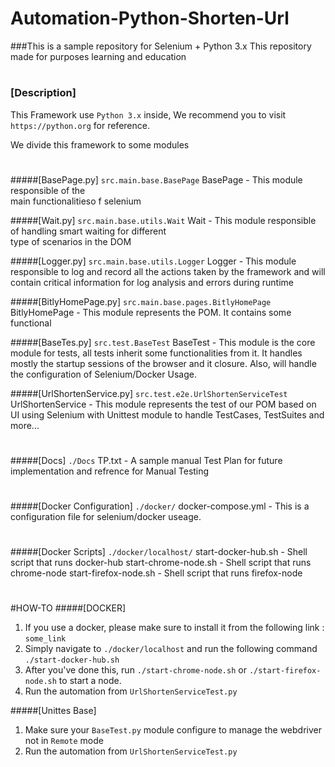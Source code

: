 # Automation-Python-Shorten-Url
###This is a sample repository for Selenium + Python 3.x
This repository made for purposes learning and education

#
### [Description]
This Framework use `Python 3.x` inside,
We recommend you to visit `https://python.org` for reference.

We divide this framework to some modules 
#
#####[BasePage.py] `src.main.base.BasePage`
    BasePage        -   This module responsible of the  
                        main functionalitieso f selenium  

#####[Wait.py] `src.main.base.utils.Wait`
    Wait            -   This module responsible of handling
                        smart waiting for different  
                        type of scenarios in the DOM
                        
#####[Logger.py] `src.main.base.utils.Logger`
    Logger          -   This module responsible to 
                        log and record all the actions 
                        taken by the framework and will
                        contain critical information for
                        log analysis and errors during runtime 
                        
#####[BitlyHomePage.py] `src.main.base.pages.BitlyHomePage`
    BitlyHomePage   -   This module represents the
                        POM. It contains some functional

#####[BaseTes.py] `src.test.BaseTest`
    BaseTest        -   This module is the core module 
                        for tests, all tests inherit some
                        functionalities from it. It handles
                        mostly the startup sessions of the
                        browser and it closure.
                        Also, will handle the configuration of 
                        Selenium/Docker Usage.
                        
#####[UrlShortenService.py] `src.test.e2e.UrlShortenServiceTest`
    UrlShortenService   -   This module represents the
                            test of our POM based on UI
                            using Selenium with Unittest
                            module to handle TestCases, 
                            TestSuites and more...
                       
#
#####[Docs] `./Docs`
    TP.txt          -   A sample manual Test Plan
                        for future implementation 
                        and refrence for Manual Testing 
#
#####[Docker Configuration] `./docker/`
    docker-compose.yml  -  This is a configuration file
                           for selenium/docker useage.   
#
#####[Docker Scripts] `./docker/localhost/`
    start-docker-hub.sh     -   Shell script that runs docker-hub
    start-chrome-node.sh    -   Shell script that runs chrome-node 
    start-firefox-node.sh   -   Shell script that runs firefox-node
#
#HOW-TO
#####[DOCKER]
1. If you use a docker, please make sure to install it 
from the following link : `some_link`
2. Simply navigate to `./docker/localhost` and run the following command
`./start-docker-hub.sh` 
3. After you've done this, run `./start-chrome-node.sh` or `./start-firefox-node.sh`
to start a node.
4. Run the automation from `UrlShortenServiceTest.py`

#####[Unittes Base]
1. Make sure your `BaseTest.py` module configure
to manage the webdriver not in `Remote` mode
2. Run the automation from `UrlShortenServiceTest.py`

